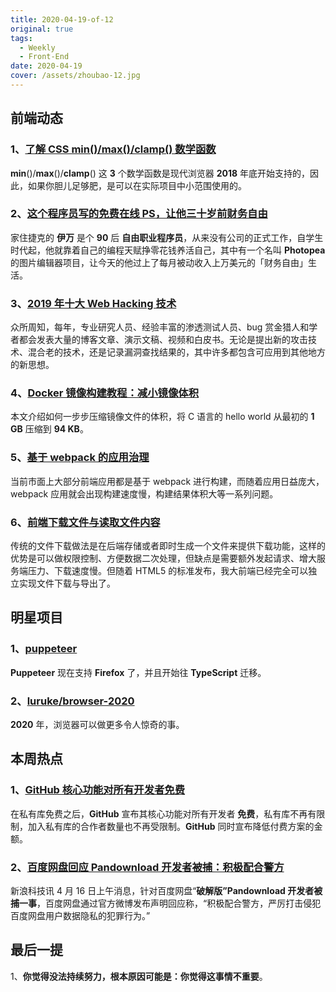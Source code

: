 ```yaml
---
title: 2020-04-19-of-12
original: true
tags:
  - Weekly
  - Front-End
date: 2020-04-19
cover: /assets/zhoubao-12.jpg
---
```


## 前端动态

### 1、[了解 CSS min()/max()/clamp() 数学函数](https://www.zhangxinxu.com/wordpress/2020/04/css-min-max-clamp/)

**min**()/**max**()/**clamp**() 这 **3** 个数学函数是现代浏览器 **2018** 年底开始支持的，因此，如果你胆儿足够肥，是可以在实际项目中小范围使用的。

### 2、[这个程序员写的免费在线 PS，让他三十岁前财务自由](https://zhuanlan.zhihu.com/p/70636726)

家住捷克的 **伊万** 是个 **90** 后 **自由职业程序员**，从来没有公司的正式工作，自学生时代起，他就靠着自己的编程天赋挣零花钱养活自己，其中有一个名叫 **Photopea** 的图片编辑器项目，让今天的他过上了每月被动收入上万美元的「财务自由」生活。

### 3、[2019 年十大 Web Hacking 技术](https://www.infoq.cn/article/jyrHvXsUV9R4DGBLdCj2)

众所周知，每年，专业研究人员、经验丰富的渗透测试人员、bug 赏金猎人和学者都会发表大量的博客文章、演示文稿、视频和白皮书。无论是提出新的攻击技术、混合老的技术，还是记录漏洞查找结果的，其中许多都包含可应用到其他地方的新思想。

### 4、[Docker 镜像构建教程：减小镜像体积](https://fuckcloudnative.io/posts/docker-images-part1-reducing-image-size/)

本文介绍如何一步步压缩镜像文件的体积，将 C 语言的 hello world 从最初的 **1 GB** 压缩到 **94 KB**。

### 5、[基于 webpack 的应用治理](https://www.infoq.cn/article/mr9ALQzALxW9fyBZdvKV)

当前市面上大部分前端应用都是基于 webpack 进行构建，而随着应用日益庞大，webpack 应用就会出现构建速度慢，构建结果体积大等一系列问题。

### 6、[前端下载文件与读取文件内容](https://juejin.im/post/5e9840336fb9a03c4c5bd1e0)

传统的文件下载做法是在后端存储或者即时生成一个文件来提供下载功能，这样的优势是可以做权限控制、方便数据二次处理，但缺点是需要额外发起请求、增大服务端压力、下载速度慢。但随着 HTML5 的标准发布，我大前端已经完全可以独立实现文件下载与导出了。

## 明星项目

### 1、[puppeteer](https://github.com/puppeteer/puppeteer/releases/tag/v3.0.0)

**Puppeteer** 现在支持 **Firefox** 了，并且开始往 **TypeScript** 迁移。

### 2、[luruke/browser-2020](https://github.com/luruke/browser-2020)

**2020** 年，浏览器可以做更多令人惊奇的事。

## 本周热点

### 1、[GitHub 核心功能对所有开发者免费](https://github.blog/2020-04-14-github-is-now-free-for-teams/)

在私有库免费之后，**GitHub** 宣布其核心功能对所有开发者 **免费**，私有库不再有限制，加入私有库的合作者数量也不再受限制。**GitHub** 同时宣布降低付费方案的金额。

### 2、[百度网盘回应 Pandownload 开发者被捕：积极配合警方](https://tech.sina.com.cn/i/2020-04-16/doc-iircuyvh8073969.shtml?cre=tianyi&mod=pctech&loc=13&r=25&rfunc=2&tj=none&tr=25)

新浪科技讯 4 月 16 日上午消息，针对百度网盘“**破解版”Pandownload 开发者被捕一事**，百度网盘通过官方微博发布声明回应称，“积极配合警方，严厉打击侵犯百度网盘用户数据隐私的犯罪行为。”

## 最后一提

1、**你觉得没法持续努力，根本原因可能是：你觉得这事情不重要**。
